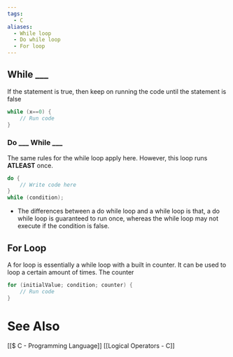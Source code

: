 ```yaml
---
tags:
  - C
aliases:
  - While loop
  - Do while loop
  - For loop
---
```

## While \_\_\_
If the statement is true, then keep on running the code until the statement is false
```c showlinenumbers
while (x==0) {
	// Run code
}
```

### Do \_\_\_ While \_\_\_
The same rules for the while loop apply here. However, this loop runs **ATLEAST** once.
```c showlinenumbers
do {
	// Write code here
}
while (condition);
```
- The differences between a do while loop and a while loop is that, a do while loop is guaranteed to run once, whereas the while loop may not execute if the condition is false.

## For Loop
A for loop is essentially a while loop with a built in counter. It can be used to loop a certain amount of times. The counter
```c showlinenumbers
for (initialValue; condition; counter) {
	// Run code
}
```



# See Also
[[$ C - Programming Language]]
[[Logical Operators - C]]
